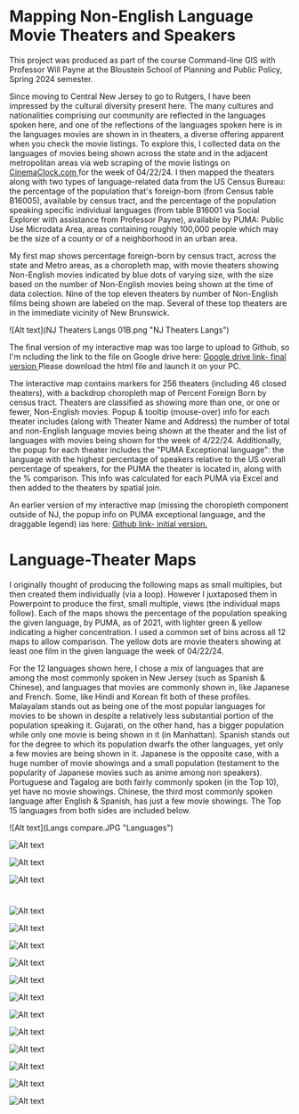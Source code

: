 # Mapping Non-English Language Movie Theaters and Speakers

This project was produced as part of the course Command-line GIS with Professor Will Payne at the Bloustein School of Planning and Public Policy, Spring 2024 semester.

Since moving to Central New Jersey to go to Rutgers, I have been impressed by the cultural diversity present here.  The many cultures and nationalities comprising our community are reflected in the languages spoken here, and one of the reflections of the languages spoken here is in the languages movies are shown in in theaters, a diverse offering apparent when you check the movie listings.  To explore this, I collected data on the languages of movies being shown across the state and in the adjacent metropolitan areas via web scraping of the movie listings on <a href="https://www.cinemaclock.com/"> CinemaClock.com </a> for the week of 04/22/24.
I then mapped the theaters along with two types of language-related data from the US Census Bureau: the percentage of the population that's foreign-born (from Census table B16005), available by census tract, and the percentage of the population speaking specific individual languages (from table B16001 via Social Explorer with assistance from  Professor Payne), available by PUMA: Public Use Microdata Area, areas containing roughly 100,000 people which may be the size of a county or of a neighborhood in an urban area.

My first map shows percentage foreign-born by census tract, across the state and Metro areas, as a choropleth map, with movie theaters showing Non-English movies indicated by blue dots of varying size, with the size based on the number of Non-English movies being shown at the time of data colection. Nine of the top eleven theaters by number of Non-English films being shown are labeled on the map.  Several of these top theaters are in the immediate vicinity of New Brunswick.

![Alt text](NJ Theaters Langs 01B.png "NJ Theaters Langs")

The final version of my interactive map was too large to upload to Github, so I'm ncluding the link to the file on Google drive here:
<a href="https://drive.google.com/file/d/1ZBO3bXPVjO3kZ4ZLvsIY_1FLbu2CY2E-/view?usp=drive_link"> Google drive link- final version </a>
Please download the html file and launch it on your PC.  

The interactive map contains markers for 256 theaters (including 46 closed theaters), with a backdrop choropleth map of Percent Foreign Born by census tract. Theaters are classified as showing more than one, or one or fewer, Non-English movies. Popup & tooltip (mouse-over) info for each theater includes (along with Theater Name and Address) the number of total and non-English language movies being shown at the theater and the list of languages with movies being shown for the week of 4/22/24.    Additionally, the popup for each theater includes the "PUMA Exceptional language": the language with the highest percentage of speakers relative to the US overall percentage of speakers, for the PUMA the theater is located in, along with the % comparison.  This info was calculated for each PUMA via Excel and then added to the theaters by spatial join.

An earlier version of my interactive map (missing the choropleth component outside of NJ, the popup info on PUMA exceptional language, and the draggable legend) ias here:
<a href="https://nclvt73.github.io/Command_line_GIS/Theaters_langs_folium_01.html"> Github link- initial version. </a>

# Language-Theater Maps

I originally thought of producing the following maps as small multiples, but then created them individually (via a loop).  However I juxtaposed them in Powerpoint to produce the first, small multiple, views (the individual maps follow).  Each of the maps shows the percentage of the population speaking the given language, by PUMA, as of 2021, with lighter green & yellow indicating a higher concentration.  I used a common set of bins across all 12 maps to allow comparison.  The yellow dots are movie theaters showing at least one film in the given language the week of 04/22/24.

For the 12 languages shown here, I chose a mix of languages that are among the most commonly spoken in New Jersey (such as Spanish &  Chinese), and languages that movies are commonly shown in, like Japanese and French.  Some, like Hindi and Korean fit both of these profiles.  Malayalam stands out as being one of the most popular languages for movies to be shown in despite a relatively less substantial portion of the population speaking it.  Gujarati, on the other hand, has a bigger population while only one movie is being shown in it (in Manhattan).  Spanish stands out for the degree to which its population dwarfs the other languages, yet only a few movies are being shown in it.  Japanese is the opposite case, with a huge number of movie showings and a small population (testament to the popularity of Japanese movies such as anime among non speakers). Portuguese and Tagalog are both fairly commonly spoken (in the Top 10), yet have no movie showings.  Chinese, the third most commonly spoken language after English & Spanish, has just a few movie showings.  The Top 15 languages from both sides are included below.

![Alt text](Langs compare.JPG "Languages")


![Alt text](Indian_Small.JPG "Indian small")

![Alt text](Asian_Small.JPG "Asian small")

![Alt text](Romance_Small.JPG "Romance small")

#

![Alt text](Theaters_Hindi.png "Hindi map")

![Alt text](Theaters_Malayalam.png "Malayalam map")

![Alt text](Theaters_Gujarati.png "Gujarati map")

![Alt text](Theaters_Telugu.png "Telugu map")

![Alt text](Theaters_Japanese.png "Japanese map")

![Alt text](Theaters_Korean.png "Korean map")

![Alt text](Theaters_Chinese.png "Chinese map")

![Alt text](Theaters_Tagalog.png "Tagalog map")

![Alt text](Theaters_Spanish.png "Spanish map")

![Alt text](Theaters_French.png "French map")

![Alt text](Theaters_Italian.png "Italian map")

![Alt text](Theaters_Portuguese.png "Portuguese map")


